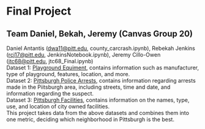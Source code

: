 # Final Project
## Team Daniel, Bekah, Jeremy (Canvas Group 20)
Daniel Antantis (dwa11@pitt.edu, county_carcrash.ipynb), Rebekah Jenkins (rcj17@pitt.edu, JenkinsNotebook.ipynb), Jeremy Cillo-Owen (jtc68@pitt.edu, jtc68_Final.ipynb) <br>
Dataset 1: [Playground Equiment](https://data.wprdc.org/datastore/dump/e39ef76e-0a11-47c8-a86f-a37f55db7a2b), contains information such as manufacturer, type of playground, features, location, and more. <br>
Dataset 2: [Pittsburgh Police Arrests](https://data.wprdc.org/dataset/arrest-data), contains information regarding arrests made in the Piitsburgh area, including streets, time and date, and information regarding the suspect. <br>
Dataset 3: [Pittsburgh Facilities](https://data.wprdc.org/dataset/city-of-pittsburgh-facilities), contains information on the names, type, use, and location of city owned facilities.  <br>
This project takes data from the above datasets and combines them into one metric, deciding which neighborhood in Pittsburgh is the best.
